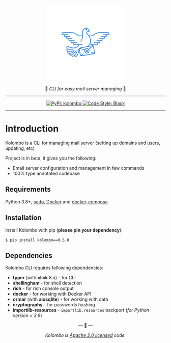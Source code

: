 <p align="center">
  <img width="240px" src="./img/logo.png" alt='Kolombo Logo'>
</p>
<p align="center">
💌 <em>CLI for easy mail server managing</em> 💌
</p>

---

<p align="center">
<a href="https://pypi.org/project/kolombo">
    <img src="https://img.shields.io/pypi/v/kolombo" alt="PyPI: kolombo">
</a>
<a href="https://github.com/ambv/black">
    <img src="https://img.shields.io/badge/code_style-black-000000.svg" alt="Code Style: Black">
</a>
</p>

---

# Introduction

Kolombo is a CLI for managing mail server (setting up domains and users, updating, etc)

Project is in beta, it gives you the following:

* Email server configuration and management in few commands
* 100% type annotated codebase

## Requirements

Python 3.8+, [sudo](https://www.sudo.ws), [Docker](https://docs.docker.com/engine/install) and [docker-compose](https://docs.docker.com/compose/install)

## Installation

Install Kolombo with pip (**please pin your dependency**):
```shell
$ pip install kolombo==0.5.0
```

## Dependencies

Kolombo CLI requires following dependencies:

* **typer** (with **click** 8.x) - for CLI
* **shellingham** - for shell detection
* **rich** - for rich console output
* **docker** - for working with Docker API
* **ormar** (with **aiosqlite**) - for working with data
* **cryptography** - for passwords hashing
* **importlib-resources** - `importlib.resources` backport (*for Python version < 3.9*)


<p align="center">&mdash; 💌 &mdash;</p>
<p align="center"><i>Kolombo is <a href="https://github.com/HarrySky/kolombo/blob/main/LICENSE">Apache 2.0 licensed</a> code.</i></p>
